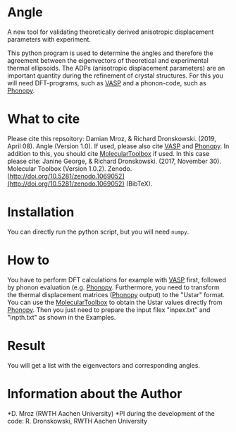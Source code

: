 # Angle
A new tool for validating theoretically derived anisotropic displacement parameters with experiment.

This python program is used to determine the angles and therefore the agreement between the eigenvectors of theoretical and experimental thermal ellipsoids. The ADPs (anisotropic displacement parameters) are an important quantity during the refinement of crystal structures. 
For this you will need DFT-programs, such as [VASP](https://www.vasp.at/) and a phonon-code, such as [Phonopy](https://github.com/atztogo/phonopy).

# What to cite
Please cite this repsoitory: Damian Mroz, & Richard Dronskowski. (2019, April 08). Angle (Version 1.0). 
If used, please also cite [VASP](https://www.vasp.at/) and [Phonopy](https://github.com/atztogo/phonopy).
In addition to this, you should cite [MolecularToolbox](https://github.com/JaGeo/MolecularToolbox) if used. In this case please cite: Janine George, & Richard Dronskowski. (2017, November 30). Molecular Toolbox (Version 1.0.2). Zenodo. [http://doi.org/10.5281/zenodo.1069052](http://doi.org/10.5281/zenodo.1069052) (BibTeX).

# Installation
You can directly run the python script, but you will need `numpy`.

# How to
You have to perform DFT calculations for example with [VASP](https://www.vasp.at/) first, followed by phonon evaluation (e.g. [Phonopy](https://github.com/atztogo/phonopy). Furthermore, you need to transform the thermal displacement matrices ([Phonopy](https://github.com/atztogo/phonopy) output) to the "Ustar" format. You can use the [MolecularToolbox](https://github.com/JaGeo/MolecularToolbox) to obtain the Ustar values directly from [Phonopy](https://github.com/atztogo/phonopy). Then you just need to prepare the input filex "inpex.txt" and "inpth.txt" as shown in the Examples.

# Result
You will get a list with the eigenvectors and corresponding angles.

# Information about the Author
 *D. Mroz (RWTH Aachen University)
*PI during the development of the code: R. Dronskowski, RWTH Aachen University


